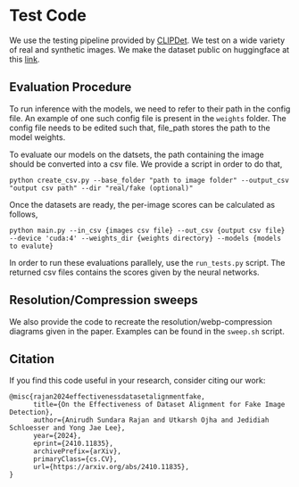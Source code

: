 # Test Code

We use the testing pipeline provided by [CLIPDet](https://github.com/grip-unina/ClipBased-SyntheticImageDetection). We test on a wide variety of real and synthetic images. We make the dataset public on huggingface at this [link](https://huggingface.co/datasets/AniSundar18/Robust_LDM_Benchmark). 

## Evaluation Procedure 
To run inference with the models, we need to refer to their path in the config file. An example of one such config file is present in the ```weights``` folder. The config file needs to be edited such that, file_path stores the path to the model weights.

To evaluate our models on the datsets, the path containing the image should be converted into a csv file. We provide a script in order to do that,

```
python create_csv.py --base_folder "path to image folder" --output_csv "output csv path" --dir "real/fake (optional)"
```

Once the datasets are ready, the per-image scores can be calculated as follows,
```
python main.py --in_csv {images csv file} --out_csv {output csv file} --device 'cuda:4' --weights_dir {weights directory} --models {models to evalute}
```
In order to run these evaluations parallely, use the ```run_tests.py``` script. The returned csv files contains the scores given by the neural networks. 

## Resolution/Compression sweeps
We also provide the code to recreate the resolution/webp-compression diagrams given in the paper. Examples can be found in the ```sweep.sh``` script. 


## Citation
If you find this code useful in your research, consider citing our work:
```
@misc{rajan2024effectivenessdatasetalignmentfake,
      title={On the Effectiveness of Dataset Alignment for Fake Image Detection}, 
      author={Anirudh Sundara Rajan and Utkarsh Ojha and Jedidiah Schloesser and Yong Jae Lee},
      year={2024},
      eprint={2410.11835},
      archivePrefix={arXiv},
      primaryClass={cs.CV},
      url={https://arxiv.org/abs/2410.11835}, 
}
```
